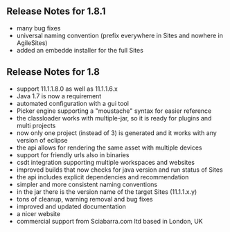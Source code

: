 ## Release Notes for 1.8.1

- many bug fixes
- universal naming convention (prefix everywhere in Sites and nowhere in AgileSites)
- added an embedde installer for the full Sites

## Release Notes for 1.8

- support 11.1.1.8.0 as well as 11.1.1.6.x
- Java 1.7 is now a requirement
- automated configuration with a gui tool
- Picker engine supporting a "moustache" syntax for easier reference
- the classloader works with multiple-jar, so it is ready for plugins and multi projects
- now only one project (instead of 3) is generated and it works with any version of eclipse
- the api allows for rendering the same asset with multiple devices
- support for friendly urls also in binaries
- csdt integration supporting multiple workspaces and websites
- improved builds that now checks for java version and run status of Sites
- the api includes explicit dependencies and recommendation
- simpler and more consistent naming conventions
- in the jar there is the version name of the target Sites (11.1.1.x.y)
- tons of cleanup, warning removal and bug fixes
- improved and updated documentation
- a nicer website 
- commercial support from Sciabarra.com ltd based in London, UK



